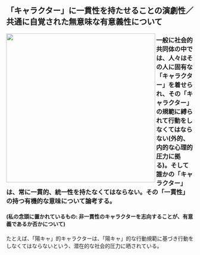 ## 「キャラクター」に一貫性を持たせることの演劇性／共通に自覚された無意味な有意義性について

<img src="https://ccsakura-official.com/core_sys/images/contents/00000001/block/00000003/00000001.jpg?1711744472" align="left" width="400" />

### 一般に社会的共同体の中では、人々はその人に固有な「キャラクター」を着せられ、その「キャラクター」の規範に縛られて行動をしなくてはならない(外的、内的な心理的圧力に拠る)。そして誰かの「キャラクター」は、常に一貫的、統一性を持たなくてはならない。その「一貫性」の持つ有機的な意味について論考する。

#### (私の念頭に置かれているもの: 非一貫性のキャラクターを志向することが、有意義であるか否かについて)

たとえば、「陽キャ」的キャラクターは、「陽キャ」的な行動規範に基づき行動をしなくてはならないという、潜在的な社会的圧力に晒されている。
